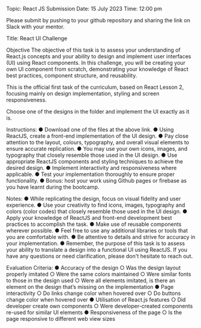 Topic: React JS
Submission Date: 15 July 2023
Time: 12:00 pm
 
Please submit by pushing to your github repository and sharing the link on Slack with your mentor.
 
Title: React UI Challenge
 
Objective
The objective of this task is to assess your understanding of React.js concepts and your ability to design and implement user interfaces (UI) using React components. In this challenge, you will be creating your own UI component from scratch, demonstrating your knowledge of React best practices, component structure, and reusability.
 
This is the official first task of the curriculum, based on React Lesson 2, focusing mainly on design implementation, styling and screen responsiveness.
 
Choose one of the designs in the folder and implement the UI exactly as it is.
 
Instructions:
● Download one of the files at the above link.
● Using ReactJS, create a front-end implementation of the UI design.
● Pay close attention to the layout, colours, typography, and overall visual elements to ensure accurate replication.
● You may use your own icons, images, and typography that closely resemble those used in the UI design.
● Use appropriate ReactJS components and styling techniques to achieve the desired design.
● Implement interactivity and responsiveness where applicable.
● Test your implementation thoroughly to ensure proper functionality.
● Bonus: host your work using Github pages or firebase as you have learnt during the bootcamp.
 
Notes:
● While replicating the design, focus on visual fidelity and user experience.
● Use your creativity to find icons, images, typography and colors (color codes) that closely resemble those used in the UI design.
● Apply your knowledge of ReactJS and front-end development best practices to accomplish the task.
● Make use of reusable components wherever possible.
● Feel free to use any additional libraries or tools that you are comfortable with.
● Be attentive to details and strive for accuracy in your implementation.
● Remember, the purpose of this task is to assess your ability to translate a design into a functional UI using ReactJS. If you have any questions or need clarification, please don't hesitate to reach out.
 
Evaluation Criteria:
● Accuracy of the design
○ Was the design layout properly imitated
○ Were the same colors maintained
○ Were similar fonts to those in the design used
○ Were all elements  imitated, is there an element on the design that’s missing on the implementation
● Page interactivity
○ Do links change color when hovered over
○ Do buttons change color when hovered over
● Utilisation of React.js features
○ Did developer create own components
○ Were developer-created components re-used for similar UI elements
● Responsiveness of the page
○ Is the page responsive to different web view sizes
